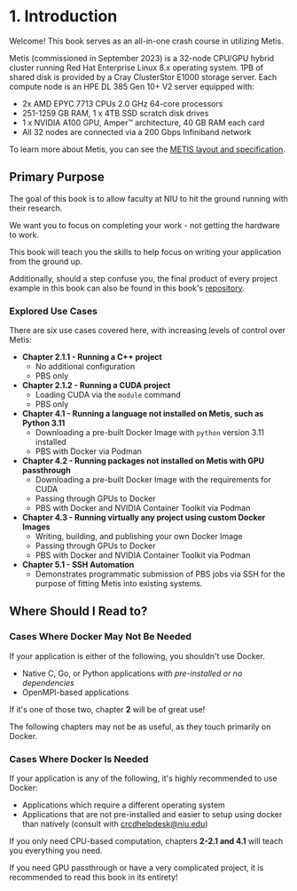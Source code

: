# 1. Introduction
Welcome! This book serves as an all-in-one crash course in utilizing Metis.

Metis (commissioned in September 2023) is a 32-node CPU/GPU hybrid cluster running Red Hat Enterprise Linux 8.x operating system. 1PB of shared disk is provided by a Cray ClusterStor E1000 storage server. Each compute node is an HPE DL 385 Gen 10+ V2 server equipped with:
* 2x AMD EPYC 7713 CPUs 2.0 GHz 64-core processors
* 251-1259 GB RAM, 1 x 4TB SSD scratch disk drives
* 1 x NVIDIA A100 GPU, Amper™ architecture, 40 GB RAM each card
* All 32 nodes are connected via a 200 Gbps Infiniband network

To learn more about Metis, you can see the [METIS layout and specification](https://crcd.niu.edu/crcd/images/metislayoutandspecification.pdf).

## Primary Purpose
The goal of this book is to allow faculty at NIU to hit the ground running with their research. 

We want you to focus on completing your work - not getting the hardware to work.

This book will teach you the skills to help focus on writing your application from the ground up.

Additionally, should a step confuse you, the final product of every project example in this book can also be found in this book's [repository](https://github.com/hiibolt/niu-metis-documentation/tree/main/projects).

### Explored Use Cases
There are six use cases covered here, with increasing levels of control over Metis:
* **Chapter 2.1.1 - Running a C++ project**
    - No additional configuration
    - PBS only
* **Chapter 2.1.2 - Running a CUDA project**
    - Loading CUDA via the `module` command
    - PBS only
* **Chapter 4.1 - Running a language not installed on Metis, such as Python 3.11**
    - Downloading a pre-built Docker Image with `python` version 3.11 installed
    - PBS with Docker via Podman
* **Chapter 4.2 - Running packages not installed on Metis with GPU passthrough**
    - Downloading a pre-built Docker Image with the requirements for CUDA
    - Passing through GPUs to Docker
    - PBS with Docker and NVIDIA Container Toolkit via Podman
* **Chapter 4.3 - Running virtually any project using custom Docker Images**
    - Writing, building, and publishing your own Docker Image
    - Passing through GPUs to Docker
    - PBS with Docker and NVIDIA Container Toolkit via Podman
* **Chapter 5.1 - SSH Automation**
    - Demonstrates programmatic submission of PBS jobs via SSH for the purpose of fitting Metis into existing systems.

## Where Should I Read to?
### Cases Where Docker May Not Be Needed
If your application is either of the following, you shouldn't use Docker.
- Native C, Go, or Python applications *with pre-installed or no dependencies*
- OpenMPI-based applications

If it's one of those two, chapter **2** will be of great use!

The following chapters may not be as useful, as they touch primarily on Docker.
### Cases Where Docker Is Needed
If your application is any of the following, it's highly recommended to use Docker: 
- Applications which require a different operating system
- Applications that are not pre-installed and easier to setup using docker than natively (consult with [crcdhelpdesk@niu.edu](mailto:crcdhelpdesk@niu.edu))

If you only need CPU-based computation, chapters **2-2.1 and 4.1** will teach you everything you need.

If you need GPU passthrough or have a very complicated project, it is recommended to read this book in its entirety!